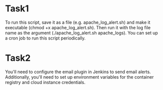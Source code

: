 # Task1
To run this script, save it as a file (e.g. apache_log_alert.sh) and make it executable (chmod +x apache_log_alert.sh). 
Then run it with the log file name as the argument (./apache_log_alert.sh apache_logs). 
You can set up a cron job to run this script periodically.

# Task2
You'll need to configure the email plugin in Jenkins to send email alerts. Additionally, you'll need to set up environment variables for the container registry and cloud instance credentials.

